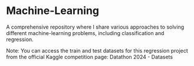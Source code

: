 # Machine-Learning
A comprehensive repository where I share various approaches to solving different machine-learning problems, including classification and regression.

Note: You can access the train and test datasets for this regression project from the official Kaggle competition page: Datathon 2024 - Datasets
